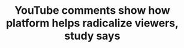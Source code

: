 ---
title: 'YouTube comments show how platform helps radicalize viewers, study says'

year: 2020

venue: "Fox Business"

link: "https://www.foxbusiness.com/technology/youtube-comments-radicalize-viewers-study"

archive: ""

related_paper: 'Auditing Radicalization Pathways on YouTube'

---
